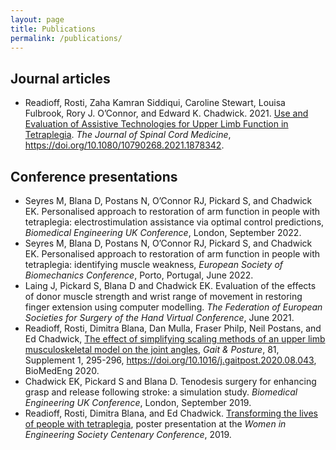 ```yaml
---
layout: page
title: Publications
permalink: /publications/
---
```


## Journal articles

- Readioff, Rosti, Zaha Kamran Siddiqui, Caroline Stewart, Louisa Fulbrook, Rory J. O’Connor, and Edward K. Chadwick. 2021. [Use and Evaluation of Assistive Technologies for Upper Limb Function in Tetraplegia](https://doi.org/10.1080/10790268.2021.1878342). _The Journal of Spinal Cord Medicine_, https://doi.org/10.1080/10790268.2021.1878342.

## Conference presentations

- Seyres M, Blana D, Postans N, O’Connor RJ, Pickard S, and Chadwick EK. Personalised approach to restoration of arm function in people with tetraplegia: electrostimulation assistance via optimal control predictions, _Biomedical Engineering UK Conference_, London, September 2022.
- Seyres M, Blana D, Postans N, O’Connor RJ, Pickard S, and Chadwick EK. Personalised approach to restoration of arm function in people with tetraplegia: identifying muscle weakness, _European Society of Biomechanics Conference_, Porto, Portugal, June 2022.
- Laing J, Pickard S, Blana D and Chadwick EK. Evaluation of the effects of donor muscle strength and wrist range of movement in restoring finger extension using computer modelling. _The Federation of European Societies for Surgery of the Hand Virtual Conference_, June 2021.
- Readioff, Rosti, Dimitra Blana, Dan Mulla, Fraser Philp, Neil Postans, and Ed Chadwick, [The effect of simplifying scaling methods of an upper limb musculoskeletal model on the joint angles](https://www.sciencedirect.com/science/article/pii/S0966636220304306), _Gait & Posture_, 81, Supplement 1, 295-296, https://doi.org/10.1016/j.gaitpost.2020.08.043, BioMedEng 2020.
- Chadwick EK, Pickard S and Blana D. Tenodesis surgery for enhancing grasp and release following stroke: a simulation study. _Biomedical Engineering UK Conference_, London, September 2019.
- Readioff, Rosti, Dimitra Blana, and Ed Chadwick. [Transforming the lives of people with tetraplegia](https://www.researchgate.net/publication/332298568_Transforming_the_lives_of_tetraplegics), poster presentation at the _Women in Engineering Society Centenary Conference_, 2019.

